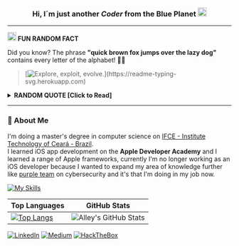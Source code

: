 <!--
<h2 align="center">
  Hello, I'm Alley! <img src="https://media.giphy.com/media/mGcNjsfWAjY5AEZNw6/giphy.gif" width="50">
</h2> -->
<h3 align="center">Hi, I´m just another <i>Coder</i> from the Blue Planet <img src="https://github.com/All3yp/All3yp/assets/29764688/690ff4d9-53ee-4ed8-bdad-b66b360339cc" width="20" /> </h3>

---

**<img src="https://emojis.slackmojis.com/emojis/images/1520808873/3643/cool-doge.gif?1520808873" width="20" /> FUN RANDOM FACT**

Did you know? The phrase **"quick brown fox jumps over the lazy dog"** contains every letter of the alphabet! 🦊🐶

> [![Explore, exploit, evolve.](https://readme-typing-svg.herokuapp.com?font=Iosevka&size=20&color=00008B&width=410&height=45&lines=Explore,+exploit,+evolve.)](https://readme-typing-svg.herokuapp.com)

<details>
  <summary><b>RANDOM QUOTE [Click to Read]</b></summary>

[![Readme Quotes](https://quotes-github-readme.vercel.app/api?type=horizontal&theme=dracula)](https://github.com/piyushsuthar/github-readme-quotes)

</details>

---

### 🌱 About Me

I'm doing a master's degree in computer science on [IFCE - Institute Technology of Ceará - Brazil](https://ppgcc.ifce.edu.br/).</br>
I learned iOS app development on the **Apple Developer Academy** and I learned a range of Apple frameworks, currently I'm no longer working as an iOS developer because I wanted to expand my area of ​​knowledge further like [purple team](https://www.crowdstrike.com/en-us/cybersecurity-101/advisory-services/purple-teaming/) on cybersecurity and it's that I'm doing in my job now.</br>

[![My Skills](https://skillicons.dev/icons?i=apple,c,cpp,flutter,rust,py)](https://skillicons.dev)

| Top Languages                                                                                                                                                       | GitHub Stats                                                                                                                                                            |
| ------------------------------------------------------------------------------------------------------------------------------------------------------------------- | ----------------------------------------------------------------------------------------------------------------------------------------------------------------------- |
| [![Top Langs](https://github-readme-stats.vercel.app/api/top-langs/?username=all3yp&layout=compact&theme=nord)](https://github.com/anuraghazra/github-readme-stats) | ![Alley's GitHub Stats](https://github-readme-stats.vercel.app/api?username=all3yp&show_icons=true&title_color=fff&icon_color=4476D7&text_color=9f9f9f&bg_color=151515) |

[![LinkedIn](https://img.shields.io/badge/LinkedIn-Alley-4476D7)](https://www.linkedin.com/in/alley-pereira/)
[![Medium](https://img.shields.io/badge/Medium-Alley-4476D7)](https://medium.com/@alleypereira)
[![HackTheBox](https://img.shields.io/badge/HackTheBox-Alley-4476D7)](https://app.hackthebox.com/profile/63790)
